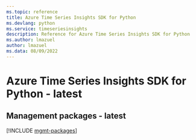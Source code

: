 ```yaml
---
ms.topic: reference
title: Azure Time Series Insights SDK for Python
ms.devlang: python
ms.service: timeseriesinsights
description: Reference for Azure Time Series Insights SDK for Python
ms.author: lmazuel
author: lmazuel
ms.data: 08/09/2022
---
```

# Azure Time Series Insights SDK for Python - latest

## Management packages - latest
[!INCLUDE [mgmt-packages](time-series-insights-mgmt-index.md)]